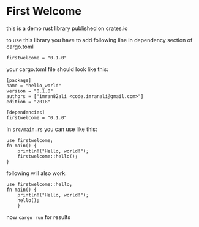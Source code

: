 # First Welcome
this is a demo rust library published on crates.io

to use this library you have to add following line in dependency section of cargo.toml

`firstwelcome = "0.1.0"`

your cargo.toml file should look like this:
```
[package]
name = "hello_world"
version = "0.1.0"
authors = ["imran82ali <code.imranali@gmail.com>"]
edition = "2018"

[dependencies]
firstwelcome = "0.1.0"
```

In `src/main.rs` you can use like this:

```
use firstwelcome;
fn main() {
    println!("Hello, world!");
    firstwelcome::hello();
}
```
following will also work:
```
use firstwelcome::hello;
fn main() {
    println!("Hello, world!");
    hello();
    }
```

now `cargo run` for results
